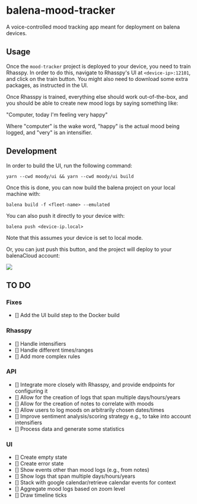 # balena-mood-tracker

A voice-controlled mood tracking app meant for deployment on balena devices.

## Usage

Once the `mood-tracker` project is deployed to your device, you need to train Rhasspy. In order to do this, navigate to Rhasspy's UI at `<device-ip>:12101`, and click on the train button. You might also need to download some extra packages, as instructed in the UI.

Once Rhasspy is trained, everything else should work out-of-the-box, and you should be able to create new mood logs by saying something like:

"Computer, today I'm feeling very happy"

Where "computer" is the wake word, "happy" is the actual mood being logged, and "very" is an intensifier.

## Development

In order to build the UI, run the following command:

```
yarn --cwd moody/ui && yarn --cwd moody/ui build
```

Once this is done, you can now build the balena project on your local machine with:

```
balena build -f <fleet-name> --emulated
```

You can also push it directly to your device with:

```
balena push <device-ip.local>
```

Note that this assumes your device is set to local mode.

Or, you can just push this button, and the project will deploy to your balenaCloud account:

[![](https://balena.io/deploy.png)](https://dashboard.balena-cloud.com/deploy?repoUrl=https://github.com/edufschmidt/balena-mood-tracker)

## TO DO
### Fixes
- [] Add the UI build step to the Docker build

### Rhasspy
- [] Handle intensifiers
- [] Handle different times/ranges
- [] Add more complex rules
### API
- [] Integrate more closely with Rhasspy, and provide endpoints for configuring it
- [] Allow for the creation of logs that span multiple days/hours/years
- [] Allow for the creation of notes to correlate with moods
- [] Allow users to log moods on arbitrarily chosen dates/times
- [] Improve sentiment analysis/scoring strategy e.g., to take into account intensifiers
- [] Process data and generate some statistics
### UI
- [] Create empty state
- [] Create error state
- [] Show events other than mood logs (e.g., from notes)
- [] Show logs that span multiple days/hours/years
- [] Stack with google calendar/retrieve calendar events for context
- [] Aggregate mood logs based on zoom level
- [] Draw timeline ticks
